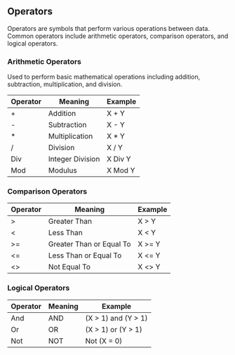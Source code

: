 ## Operators

Operators are symbols that perform various operations between data. Common operators include arithmetic operators, comparison operators, and logical operators.

### Arithmetic Operators

Used to perform basic mathematical operations including addition, subtraction, multiplication, and division.

| Operator | Meaning       | Example  |
| -------- | ------------- | -------- |
| +        | Addition      | X + Y    |
| -        | Subtraction   | X - Y    |
| *        | Multiplication| X * Y    |
| /        | Division      | X / Y    |
| Div      | Integer Division | X Div Y |
| Mod      | Modulus       | X Mod Y  |

### Comparison Operators

| Operator | Meaning       | Example  |
| -------- | ------------- | -------- |
| >        | Greater Than  | X > Y    |
| <        | Less Than     | X < Y    |
| >=       | Greater Than or Equal To | X >= Y |
| <=       | Less Than or Equal To | X <= Y |
| <>       | Not Equal To  | X <> Y   |

### Logical Operators

| Operator | Meaning | Example              |
| -------- | ------- | -------------------- |
| And      | AND     | (X > 1) and (Y > 1)  |
| Or       | OR      | (X > 1) or (Y > 1)   |
| Not      | NOT     | Not (X = 0)          |
